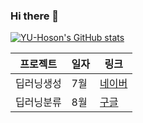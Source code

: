 ### Hi there 👋
[![YU-Hoson's GitHub stats](https://github-readme-stats.vercel.app/api?username=YU-Hoson)](https://github.com/YU-Hoson/github-readme-stats)
<!--
**YU-Hoson/YU-Hoson** is a ✨ _special_ ✨ repository because its `README.md` (this file) appears on your GitHub profile.

Here are some ideas to get you started:

- 🔭 I’m currently working on ...
- 🌱 I’m currently learning ...
- 👯 I’m looking to collaborate on ...
- 🤔 I’m looking for help with ...
- 💬 Ask me about ...
- 📫 How to reach me: ...
- 😄 Pronouns: ...
- ⚡ Fun fact: ...
-->








프로젝트  |  일자  | 링크
--------- | ----- |  ------
딥러닝생성 | 7월 | [네이버](https://www.naver.com)
딥러닝분류 | 8월 | [구글](www.google.com)
